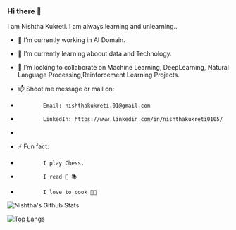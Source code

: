 ### Hi there 👋

I am Nishtha Kukreti. I am always learning and unlearning..

- 🔭 I’m currently working in AI Domain.
- 🌱 I’m currently learning aboout data and Technology.
- 👯 I’m looking to collaborate on Machine Learning, DeepLearning, Natural Language Processing,Reinforcement Learning Projects.

- 📫 Shoot me message or mail on:
-             Email: nishthakukreti.01@gmail.com
-             LinkedIn: https://www.linkedin.com/in/nishthakukreti0105/
-             
- ⚡ Fun fact: 
-             I play Chess.
-             I read 📖 📚
-             I love to cook 👨‍🍳

![Nishtha's Github Stats](https://github-readme-stats.vercel.app/api?username=kukretinishtha)


[![Top Langs](https://github-readme-stats.vercel.app/api/top-langs/?username=kukretinishtha&langs_count=12&layout=compact)](https://github.com/kukretinishtha/github-readme-stats)
